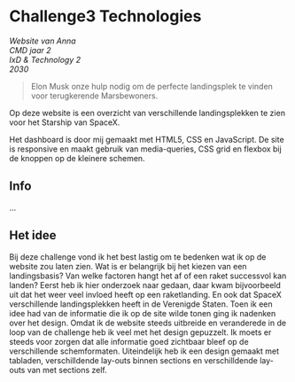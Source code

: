 # Challenge3 Technologies
_Website van Anna  
CMD jaar 2  
IxD & Technology 2  
2030_

> Elon Musk onze hulp nodig om de perfecte landingsplek te vinden voor terugkerende Marsbewoners.

Op deze website is een overzicht van verschillende landingsplekken te zien voor het Starship van SpaceX.

Het dashboard is door mij gemaakt met HTML5, CSS en JavaScript. De site is responsive en maakt gebruik van media-queries, CSS grid en flexbox bij de knoppen op de kleinere schemen. 

## Info
...

## Het idee
Bij deze challenge vond ik het best lastig om te bedenken wat ik op de website zou laten zien. Wat is er belangrijk bij het kiezen van een landingsbasis? Van welke factoren hangt het af of een raket successvol kan landen? Eerst heb ik hier onderzoek naar gedaan, daar kwam bijvoorbeeld uit dat het weer veel invloed heeft op een raketlanding. En ook dat SpaceX verschillende landingsplekken heeft in de Verenigde Staten.
Toen ik een idee had van de informatie die ik op de site wilde tonen ging ik nadenken over het design. Omdat ik de website steeds uitbreide en veranderede in de loop van de challenge heb ik veel met het design gepuzzelt. Ik moets er steeds voor zorgen dat alle informatie goed zichtbaar bleef op de verschillende schemformaten. Uiteindelijk heb ik een design gemaakt met tabladen, verschilldende lay-outs binnen sections en verschilldende lay-outs van met sections zelf.
